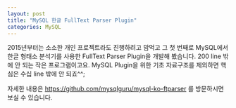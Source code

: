 ```yaml
---
layout: post
title: "MySQL 한글 FullText Parser Plugin"
categories: MySQL
---
```


2015년부터는 소소한 개인 프로젝트라도 진행하려고 맘먹고 그 첫 번째로 MySQL에서 한글 형태소 분석기를 사용한 FullText Parser Plugin을 개발해 봤습니다.
200 line 밖에 안 되는 작은 프로그램이고요. MySQL Plugin을 위한 기초 자료구조를 제외하면 핵심은 수십 line 밖에 안 되죠^^;

자세한 내용은 https://github.com/mysqlguru/mysql-ko-ftparser 를 방문하시면 보실 수 있습니다.

